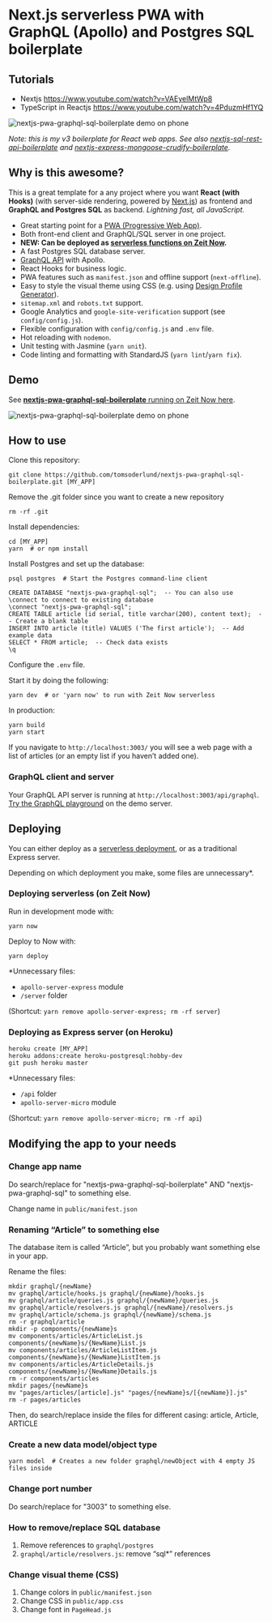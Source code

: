 # Next.js serverless PWA with GraphQL (Apollo) and Postgres SQL boilerplate

## Tutorials

- Nextjs https://www.youtube.com/watch?v=VAEyelMtWp8
- TypeScript in Reactjs https://www.youtube.com/watch?v=4PduzmHf1YQ

![nextjs-pwa-graphql-sql-boilerplate demo on phone](docs/github_preview.jpg)

_Note: this is my v3 boilerplate for React web apps. See also [nextjs-sql-rest-api-boilerplate](https://github.com/tomsoderlund/nextjs-sql-rest-api-boilerplate) and [nextjs-express-mongoose-crudify-boilerplate](https://github.com/tomsoderlund/nextjs-express-mongoose-crudify-boilerplate)._

## Why is this awesome?

This is a great template for a any project where you want **React (with Hooks)** (with server-side rendering, powered by [Next.js](https://github.com/zeit/next.js)) as frontend and **GraphQL and Postgres SQL** as backend.
_Lightning fast, all JavaScript._

- Great starting point for a [PWA (Progressive Web App)](https://en.wikipedia.org/wiki/Progressive_web_applications).
- Both front-end client and GraphQL/SQL server in one project.
- **NEW: Can be deployed as [serverless functions on Zeit Now](#deploying-serverless-on-zeit-now).**
- A fast Postgres SQL database server.
- [GraphQL API](#graphql-client-and-server) with Apollo.
- React Hooks for business logic.
- PWA features such as `manifest.json` and offline support (`next-offline`).
- Easy to style the visual theme using CSS (e.g. using [Design Profile Generator](https://tomsoderlund.github.io/design-profile-generator/)).
- `sitemap.xml` and `robots.txt` support.
- Google Analytics and `google-site-verification` support (see `config/config.js`).
- Flexible configuration with `config/config.js` and `.env` file.
- Hot reloading with `nodemon`.
- Unit testing with Jasmine (`yarn unit`).
- Code linting and formatting with StandardJS (`yarn lint`/`yarn fix`).

## Demo

See [**nextjs-pwa-graphql-sql-boilerplate** running on Zeit Now here](https://nextjs-pwa-graphql-sql-boilerplate.tomsoderlund.now.sh/).

![nextjs-pwa-graphql-sql-boilerplate demo on phone](docs/demo.jpg)

## How to use

Clone this repository:

    git clone https://github.com/tomsoderlund/nextjs-pwa-graphql-sql-boilerplate.git [MY_APP]

Remove the .git folder since you want to create a new repository

    rm -rf .git

Install dependencies:

    cd [MY_APP]
    yarn  # or npm install

Install Postgres and set up the database:

    psql postgres  # Start the Postgres command-line client

    CREATE DATABASE "nextjs-pwa-graphql-sql";  -- You can also use \connect to connect to existing database
    \connect "nextjs-pwa-graphql-sql";
    CREATE TABLE article (id serial, title varchar(200), content text);  -- Create a blank table
    INSERT INTO article (title) VALUES ('The first article');  -- Add example data
    SELECT * FROM article;  -- Check data exists
    \q

Configure the `.env` file.

Start it by doing the following:

    yarn dev  # or 'yarn now' to run with Zeit Now serverless

In production:

    yarn build
    yarn start

If you navigate to `http://localhost:3003/` you will see a web page with a list of articles (or an empty list if you haven’t added one).

### GraphQL client and server

Your GraphQL API server is running at `http://localhost:3003/api/graphql`.
[Try the GraphQL playground](https://nextjs-pwa-graphql-sql-boilerplate.tomsoderlund.now.sh/api/graphql) on the demo server.

## Deploying

You can either deploy as a [serverless deployment](https://zeit.co/docs/v2/serverless-functions/introduction/), or as a traditional Express server.

Depending on which deployment you make, some files are unnecessary\*.

### Deploying serverless (on Zeit Now)

Run in development mode with:

    yarn now

Deploy to Now with:

    yarn deploy

\*Unnecessary files:

- `apollo-server-express` module
- `/server` folder

(Shortcut: `yarn remove apollo-server-express; rm -rf server`)

### Deploying as Express server (on Heroku)

    heroku create [MY_APP]
    heroku addons:create heroku-postgresql:hobby-dev
    git push heroku master

\*Unnecessary files:

- `/api` folder
- `apollo-server-micro` module

(Shortcut: `yarn remove apollo-server-micro; rm -rf api`)

## Modifying the app to your needs

### Change app name

Do search/replace for "nextjs-pwa-graphql-sql-boilerplate" AND "nextjs-pwa-graphql-sql" to something else.

Change name in `public/manifest.json`

### Renaming “Article” to something else

The database item is called “Article”, but you probably want something else in your app.

Rename the files:

    mkdir graphql/{newName}
    mv graphql/article/hooks.js graphql/{newName}/hooks.js
    mv graphql/article/queries.js graphql/{newName}/queries.js
    mv graphql/article/resolvers.js graphql/{newName}/resolvers.js
    mv graphql/article/schema.js graphql/{newName}/schema.js
    rm -r graphql/article
    mkdir -p components/{newName}s
    mv components/articles/ArticleList.js components/{newName}s/{NewName}List.js
    mv components/articles/ArticleListItem.js components/{newName}s/{NewName}ListItem.js
    mv components/articles/ArticleDetails.js components/{newName}s/{NewName}Details.js
    rm -r components/articles
    mkdir pages/{newName}s
    mv "pages/articles/[article].js" "pages/{newName}s/[{newName}].js"
    rm -r pages/articles

Then, do search/replace inside the files for different casing: article, Article, ARTICLE

### Create a new data model/object type

    yarn model  # Creates a new folder graphql/newObject with 4 empty JS files inside

### Change port number

Do search/replace for "3003" to something else.

### How to remove/replace SQL database

1. Remove references to `graphql/postgres`
2. `graphql/article/resolvers.js`: remove “sql\*” references

### Change visual theme (CSS)

1. Change colors in `public/manifest.json`
2. Change CSS in `public/app.css`
3. Change font in `PageHead.js`
